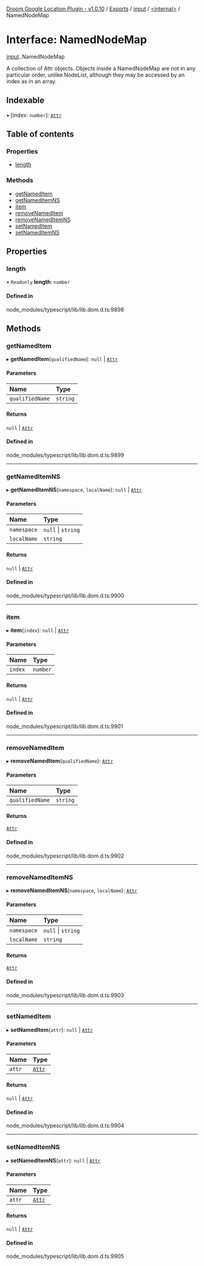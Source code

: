 [Droom Google Location Plugin - v1.0.10](../README.md) / [Exports](../modules.md) / [input](../modules/input.md) / [<internal\>](../modules/input._internal_.md) / NamedNodeMap

# Interface: NamedNodeMap

[input](../modules/input.md).[<internal>](../modules/input._internal_.md).NamedNodeMap

A collection of Attr objects. Objects inside a NamedNodeMap are not in any particular order, unlike NodeList, although they may be accessed by an index as in an array.

## Indexable

▪ [index: `number`]: [`Attr`](../modules/input._internal_.md#attr)

## Table of contents

### Properties

- [length](input._internal_.NamedNodeMap.md#length)

### Methods

- [getNamedItem](input._internal_.NamedNodeMap.md#getnameditem)
- [getNamedItemNS](input._internal_.NamedNodeMap.md#getnameditemns)
- [item](input._internal_.NamedNodeMap.md#item)
- [removeNamedItem](input._internal_.NamedNodeMap.md#removenameditem)
- [removeNamedItemNS](input._internal_.NamedNodeMap.md#removenameditemns)
- [setNamedItem](input._internal_.NamedNodeMap.md#setnameditem)
- [setNamedItemNS](input._internal_.NamedNodeMap.md#setnameditemns)

## Properties

### length

• `Readonly` **length**: `number`

#### Defined in

node_modules/typescript/lib/lib.dom.d.ts:9898

## Methods

### getNamedItem

▸ **getNamedItem**(`qualifiedName`): ``null`` \| [`Attr`](../modules/input._internal_.md#attr)

#### Parameters

| Name | Type |
| :------ | :------ |
| `qualifiedName` | `string` |

#### Returns

``null`` \| [`Attr`](../modules/input._internal_.md#attr)

#### Defined in

node_modules/typescript/lib/lib.dom.d.ts:9899

___

### getNamedItemNS

▸ **getNamedItemNS**(`namespace`, `localName`): ``null`` \| [`Attr`](../modules/input._internal_.md#attr)

#### Parameters

| Name | Type |
| :------ | :------ |
| `namespace` | ``null`` \| `string` |
| `localName` | `string` |

#### Returns

``null`` \| [`Attr`](../modules/input._internal_.md#attr)

#### Defined in

node_modules/typescript/lib/lib.dom.d.ts:9900

___

### item

▸ **item**(`index`): ``null`` \| [`Attr`](../modules/input._internal_.md#attr)

#### Parameters

| Name | Type |
| :------ | :------ |
| `index` | `number` |

#### Returns

``null`` \| [`Attr`](../modules/input._internal_.md#attr)

#### Defined in

node_modules/typescript/lib/lib.dom.d.ts:9901

___

### removeNamedItem

▸ **removeNamedItem**(`qualifiedName`): [`Attr`](../modules/input._internal_.md#attr)

#### Parameters

| Name | Type |
| :------ | :------ |
| `qualifiedName` | `string` |

#### Returns

[`Attr`](../modules/input._internal_.md#attr)

#### Defined in

node_modules/typescript/lib/lib.dom.d.ts:9902

___

### removeNamedItemNS

▸ **removeNamedItemNS**(`namespace`, `localName`): [`Attr`](../modules/input._internal_.md#attr)

#### Parameters

| Name | Type |
| :------ | :------ |
| `namespace` | ``null`` \| `string` |
| `localName` | `string` |

#### Returns

[`Attr`](../modules/input._internal_.md#attr)

#### Defined in

node_modules/typescript/lib/lib.dom.d.ts:9903

___

### setNamedItem

▸ **setNamedItem**(`attr`): ``null`` \| [`Attr`](../modules/input._internal_.md#attr)

#### Parameters

| Name | Type |
| :------ | :------ |
| `attr` | [`Attr`](../modules/input._internal_.md#attr) |

#### Returns

``null`` \| [`Attr`](../modules/input._internal_.md#attr)

#### Defined in

node_modules/typescript/lib/lib.dom.d.ts:9904

___

### setNamedItemNS

▸ **setNamedItemNS**(`attr`): ``null`` \| [`Attr`](../modules/input._internal_.md#attr)

#### Parameters

| Name | Type |
| :------ | :------ |
| `attr` | [`Attr`](../modules/input._internal_.md#attr) |

#### Returns

``null`` \| [`Attr`](../modules/input._internal_.md#attr)

#### Defined in

node_modules/typescript/lib/lib.dom.d.ts:9905
